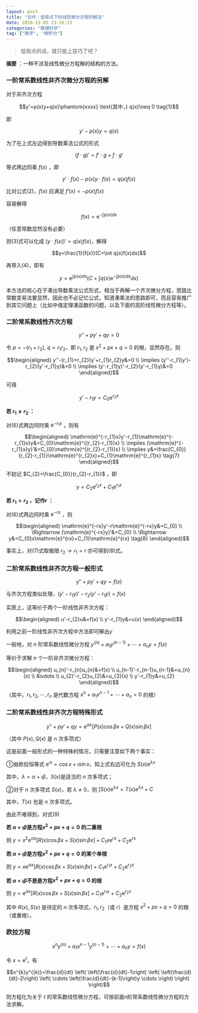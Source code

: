 ```yaml
---
layout: post
title: "旧作：低观点下的线性微分方程的解法"
date: 2016-12-05 23:16:23
categories: "数理科学"
tag: ["数学", "微积分"]
---
```


> 低观点的话，就只能上技巧了吧？

**摘要** ：一种不涉及线性微分方程解的结构的方法。

<!--more-->

### 一阶常系数线性非齐次微分方程的另解

对于非齐次方程

$$y'=p(x)y+q(x)\phantom{xxxx} \text{其中，} q(x)\neq 0 \tag{1}$$

即

$$y'-p(x)y=q(x)$$

为了在上式左边得到导数乘法公式的形式 

$$(f\cdot g)'=f'\cdot g+f\cdot g' \tag{2}$$

等式两边同乘 $f(x)$ ，即

$$y'\cdot f(x)-p(x)y\cdot f(x)=q(x)f(x) \tag{3}$$

比对公式(2)，$f(x)$ 应满足 $f'(x)=-p(x)f(x)$

容易解得

$$f(x)=\mathrm{e}^{-\int p(x)dx} \tag{4}$$

（任意常数显然没有必要）

则(3)式可以化成 $(y\cdot f(x))'=q(x)f(x)$，解得

$$y=\frac{1}{f(x)}(C+\int q(x)f(x)dx)$$

再带入(4)，即有

$$y=\mathrm{e}^{\int p(x)dx}(C+\int q(x)\mathrm{e}^{-\int p(x)dx}dx) \tag{5}$$

本方法的核心在于凑出导数乘法公式形式，相当于再解一个齐次微分方程，思路比常数变易法要显然，因此也不必记忆公式，知道凑乘法的思路即可，而且容易推广到其它问题上（比如中值定理凑函数的问题，以及下面的高阶线性微分方程等）。

### 二阶常系数线性齐次方程

$$y''+py'+qy=0$$

令 $p=-(r_{1}+r_{2})$, $q=r_{1}r_{2}$，即 $r_{1}, r_{2}$ 是 $x^{2}+px+q=0$ 的根，显然存在。则

$$\begin{aligned}
	y''-(r_{1}+r_{2})y'+r_{1}r_{2}y&=0 \\
	\implies (y''-r_{1}y')-r_{2}(y'-r_{1}y)&=0 \\
	\implies (y'-r_{1}y)'-r_{2}(y'-r_{1}y)&=0
\end{aligned}$$

可得

$$y'-r_{1}y=C_{0}\mathrm{e}^{r_{2}x} \tag{6}$$

**若 $r_{1}\neq r_{2}$ ：**

对(6)式两边同时乘 $\mathrm{e}^{-r_{1}x}$ ，则有

$$\begin{aligned}
	\mathrm{e}^{-r_{1}x}y'-r_{1}\mathrm{e}^{-r_{1}x}y&=C_{0}\mathrm{e}^{(r_{2}-r_{1})x} \\
	\implies (\mathrm{e}^{-r_{1}x}y)'&=C_{0}\mathrm{e}^{(r_{2}-r_{1})x} \\
	\implies y&=\frac{C_{0}}{r_{2}-r_{1}}\mathrm{e}^{r_{2}x}+C_{1}\mathrm{e}^{r_{1}x} \tag{7}
\end{aligned}$$

不妨记 $C_{2}=\frac{C_{0}}{r_{2}-r_{1}}$ ，即

$$y=C_{2}\mathrm{e}^{r_{2}x}+C_{1}\mathrm{e}^{r_{1}x}$$

**若 $r_{1}=r_{2}$ ，记作$r$ ：**

对(6)式两边同时乘 $\mathrm{e}^{-rx}$ ，则

$$\begin{aligned}
	\mathrm{e}^{-rx}y'-r\mathrm{e}^{-rx}y&=C_{0} \\
	\Rightarrow (\mathrm{e}^{-rx}y)'&=C_{0} \\
	\Rightarrow y&=C_{0}x\mathrm{e}^{rx}+C_{1}\mathrm{e}^{rx} \tag{8}
\end{aligned}$$

事实上，对(7)式取极限 $r_{2}\rightarrow r_{1}=r$ 亦可得到(8)式。

### 二阶常系数线性非齐次方程一般形式

$$y''+py'+qy=f(x)$$

与齐次方程类似处理，$(y'-r_{1}y)'-r_{2}(y'-r_{1}y)=f(x)$ 

实质上，这等价于两个一阶线性非齐次方程：

$$\begin{aligned}
	u'-r_{2}u&=f(x) \\
	y'-r_{1}y&=u(x)
\end{aligned}$$

利用之前一阶线性非齐次方程中方法即可解出$y$ 

一般地，对 $n$ 阶常系数线性微分方程 $y^{(n)}+a_{1}y^{(n-1)}+\cdots +a_{n}y=f(x)$ 

等价于求解 $n$ 个一阶非齐次微分方程：

$$\begin{aligned}
	u_{n}'-r_{n}u_{n}&=f(x) \\
	u_{n-1}'-r_{n-1}u_{n-1}&=u_{n}(x) \\
	&\vdots \\
	u_{2}'-r_{2}u_{2}&=u_{3}(x) \\
	y'-r_{1}y&=u_{2}
\end{aligned}$$

（其中，$r_{1},r_{2},\cdots ,r_{n}$ 是代数方程 $x^{n}+a_{1}x^{n-1}+\cdots +a_{n}=0$ 的根）

### 二阶常系数线性非齐次方程特殊形式

$$y''+py'+qy=\mathrm{e}^{\alpha x} [ P(x)\cos \beta x+Q(x)\sin \beta x ] \tag{9}$$

（其中 $P(x),Q(x)$ 是 $n$ 次多项式）

这是前面一般形式的一种特殊的情况，只需要注意如下两个事实：

①由欧拉恒等式 $\mathrm{e}^{\imath x}=\cos x+\imath \sin x$，知上式右边可化为 $S(x)\mathrm{e}^{\lambda x}$ 

其中，$\lambda =\alpha +\imath \beta$，$S(x)$是适当的 $n$ 次多项式； 

②对于 $n$ 次多项式 $S(x)$，若 $\lambda \neq 0$，则 $\int S(x)\mathrm{e}^{\lambda x}=T(x)\mathrm{e}^{\lambda x}+C$ 

其中，$T(x)$ 也是 $n$ 次多项式。

由此不难得到，对式(9)

**若 $\alpha +\imath \beta$是方程$x^{2}+px+q=0$ 的二重根**

则 $y=x^{2}\mathrm{e}^{\alpha x} [ R(x)\cos \beta x+S(x)\sin \beta x ] +C_{1}x\mathrm{e}^{rx}+C_{2}\mathrm{e}^{rx}$

**若 $\alpha +\imath \beta$是方程$x^{2}+px+q=0$ 的某个单根**

则 $y=x\mathrm{e}^{\alpha x} [ R(x)\cos \beta x+S(x)\sin \beta x ] +C_{1}\mathrm{e}^{r_{1}x}+C_{2}\mathrm{e}^{r_{2}x}$

**若 $\alpha +\imath \beta$不是是方程$x^{2}+px+q=0$ 的根**

则 $y=\mathrm{e}^{\alpha x} [ R(x)\cos \beta x+S(x)\sin \beta x ] +C_{1}\mathrm{e}^{r_{1}x}+C_{2}\mathrm{e}^{r_{2}x}$ 

其中 $R(x),S(x)$ 是待定的 $n$ 次多项式，$r_{1},r_{2}$（或 $r$）是方程 $x^{2}+px+q=0$ 的根（或重根）。

### 欧拉方程

$$x^{n}y^{(n)}+a_{1}x^{n-1}y^{(n-1)}+\cdots +a_{n}y=f(x)$$

令 $x=\mathrm{e}^{t}$，有

$$x^{k}y^{(k)}=\frac{d}{dt} \left( \left(\frac{d}{dt}-1\right) \left( \left(\frac{d}{dt}-2\right) \left( \cdots \left(\frac{d}{dt}-(k-1)\right)y \cdots \right) \right) \right)$$

则方程化为关于 $t$ 的常系数线性微分方程，可按前面$n$阶常系数线性微分方程的方法求解。

